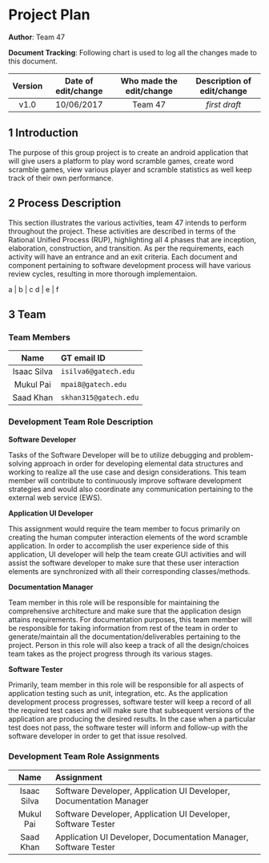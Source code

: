 
# Project Plan

<!--*This is the template for your project plan. The parts in italics are concise explanations of what should go in the corresponding sections and should not appear in the final document.*-->

**Author**:  Team 47 


**Document Tracking**: Following chart is used to log all the changes made to this document.

| Version | Date of edit/change | Who made the edit/change | Description of edit/change |
| :-----: | :-----------------: | :----------------------: | :------------------------: |
|    v1.0     |    10/06/2017                 |   Team 47                       |           *first draft*                 |

## 1 Introduction

<!--*Here you introduce the product. Keep this  clean and simple, one or two sentences at most.*-->

The purpose of this group project is to create an android application that will give users a platform to play word scramble games, create word scramble games, view various player and scramble statistics as well keep track of their own performance.

## 2 Process Description

<!--*Process description as a set of activities; for each activity, provide the following:*-->

<!--- *Activity name (verb or verb phrase)*
- *Activity description (concise paragraph)*
- *Entrance criteria (inputs needed for the activity)*
- *Exit criteria (outputs produced by the activity and how you know it has been completed satisfactorily)*-->

This section illustrates the various activities, team 47 intends to perform throughout the project. These activities are described in terms of the Rational Unified Process (RUP), highlighting all 4 phases that are inception, elaboration, construction, and transition. As per the requirements, each activity will have an entrance and an exit criteria. Each document and component pertaining to software development process will have various review cycles, resulting in more thorough implementaion.

a | b | c
d | e | f



## 3 Team

<!--*Describe the team and their roles (there may be more roles than there are team members)*-->

<!--- *Team members' names*
- *Roles, with a short description of each role*
- *Table showing which team member(s) has which role(s)*-->

### Team Members

| Name | GT email ID |
| :-----: | :----------------- |
| Isaac Silva | ```isilva6@gatech.edu``` |
| Mukul Pai | ```mpai8@gatech.edu``` |
| Saad Khan | ```skhan315@gatech.edu``` |

### Development Team Role Description

**Software Developer**

Tasks of the Software Developer will be to utilize debugging and problem-solving approach in order for developing elemental data structures and working to realize all the use case and design considerations. This team member will contribute to continuously improve software development strategies and would also coordinate any communication pertaining to the external web service (EWS).

**Application UI Developer**
 
This assignment would require the team member to focus primarily on creating the human computer interaction elements of the word scramble application. In order to accomplish the user experience side of this application, UI developer will help the team create GUI activities and will assist the software developer to make sure that these user interaction elements are synchronized with all their corresponding classes/methods.

**Documentation Manager**
 
Team member in this role will be responsible for maintaining the comprehensive architecture and make sure that the application design attains requirements. For documentation purposes, this team member will be responsible for taking information from rest of the team in order to generate/maintain all the documentation/deliverables pertaining to the project. Person in this role will also keep a track of all the design/choices team takes as the project progress through its various stages.
 
**Software Tester** 

Primarily, team member in this role will be responsible for all aspects of application testing such as unit, integration, etc. As the application development process progresses, software tester will keep a record of all the required test cases and will make sure that subsequent versions of the application are producing the desired results. In the case when a particular test does not pass, the software tester will inform and follow-up with the software developer in order to get that issue resolved. 

### Development Team Role Assignments

| Name | Assignment |
| :-----: | :----------------- |
| Isaac Silva | Software Developer,  Application UI Developer, Documentation Manager|
| Mukul Pai | Software Developer,  Application UI Developer, Software Tester|
| Saad Khan | Application UI Developer, Documentation Manager, Software Tester|


